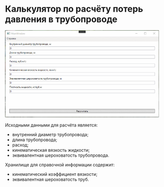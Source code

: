 # Калькулятор по расчёту потерь давления в трубопроводе

![](README/gif.gif)

Исходными данными для расчёта является:
* внутренний диаметр трубопровода; 
* длина трубопровода;
* расход; 
* кинематическая вязкость жидкости;
* эквивалентная шероховатость трубопровода.

Хранилище для справочной информации содержит:
* кинематический коэффициент вязкости;
* эквивалентная шероховатость труб.
